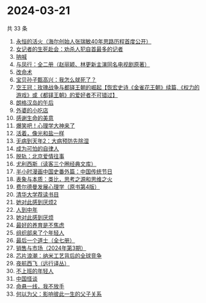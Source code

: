 # 2024-03-21

共 33 条

<!-- BEGIN WEREAD -->
<!-- 最后更新时间 2024-03-21 12:01:19 +0800 -->
1. [永恒的活火（海尔创始人张瑞敏40年思路历程首度公开）](https://weread.qq.com/web/bookDetail/74632470813ab85bag01018b)
1. [女记者的生死赴会：劝杀人犯自首最多的记者](https://weread.qq.com/web/bookDetail/56c328f0813ab8a10g018d12)
1. [呐喊](https://weread.qq.com/web/bookDetail/a7a32ed0726a21efa7a6a3b)
1. [与凤行：全二册（赵丽颖、林更新主演同名电视剧原著）](https://weread.qq.com/web/bookDetail/8a1327b055401a8a15ae90c)
1. [改命术](https://weread.qq.com/web/bookDetail/9e632180813ab8795g011db9)
1. [宝贝孙子甄高兴：我怎么就死了？](https://weread.qq.com/web/bookDetail/1a932540813ab8a05g014d64)
1. [空王冠：玫瑰战争与都铎王朝的崛起【恢宏史诗《金雀花王朝》续篇,《权力的游戏》或《都铎王朝》的爱好者不可错过】](https://weread.qq.com/web/bookDetail/b0732690813ab8797g017752)
1. [朗格汉岛的午后](https://weread.qq.com/web/bookDetail/46c32f50813ab89d2g01335e)
1. [外婆的小吃店](https://weread.qq.com/web/bookDetail/d7032720813ab89dag0115ab)
1. [感谢生命的美意](https://weread.qq.com/web/bookDetail/58c32d30813ab89efg014462)
1. [爆笑吧！心理学大神来了](https://weread.qq.com/web/bookDetail/133327c071e745231336a6f)
1. [活着，像光和盐一样](https://weread.qq.com/web/bookDetail/3c032020813ab89efg012c17)
1. [无病到天年2：大病预防先除湿](https://weread.qq.com/web/bookDetail/62e32770718c77e162e7636)
1. [成为可怕的自律人](https://weread.qq.com/web/bookDetail/26c32c507277f02026ccc7f)
1. [脱轨：北京爱情往事](https://weread.qq.com/web/bookDetail/e43329a0813ab89d6g014c1f)
1. [尤利西斯（读客三个圈经典文库）](https://weread.qq.com/web/bookDetail/a3f32540716b1be9a3fc474)
1. [半小时漫画中国史番外篇：中国传统节日](https://weread.qq.com/web/bookDetail/b4132bb0719db176b41f10e)
1. [表象与本质：类比，思考之源和思维之火](https://weread.qq.com/web/bookDetail/44332da07181ed92443ef71)
1. [费尔德曼发展心理学（原书第4版）](https://weread.qq.com/web/bookDetail/7cf32820726d92307cfc1b7)
1. [清华大学荐读书目](https://weread.qq.com/web/bookDetail/c3432c305e2fcfc34a5ec07)
1. [她对此感到厌烦2](https://weread.qq.com/web/bookDetail/c7732910813ab89d4g0178fc)
1. [人到中年](https://weread.qq.com/web/bookDetail/53432fd0813ab89bdg010e2e)
1. [她对此感到厌烦](https://weread.qq.com/web/bookDetail/8f632e60813ab7dcbg015740)
1. [最好的养育是不焦虑](https://weread.qq.com/web/bookDetail/c6b32f10722fc83fc6bde78)
1. [组织部来了个年轻人](https://weread.qq.com/web/bookDetail/00432890813ab82d5g0124b1)
1. [最后一个道士（全七册）](https://weread.qq.com/web/bookDetail/1b1320507223e1791b1f1d3)
1. [销售与市场（2024年第3期）](https://weread.qq.com/web/bookDetail/4de32b70813ab8a09g017907)
1. [芯片浪潮：纳米工艺背后的全球竞争](https://weread.qq.com/web/bookDetail/48d32cc0813ab80f8g015eec)
1. [夜航西飞（远行译丛）](https://weread.qq.com/web/bookDetail/f8d326c071a7542af8dc0e6)
1. [不上班的年轻人](https://weread.qq.com/web/bookDetail/15332be0813ab869eg01463b)
1. [中国怪谈](https://weread.qq.com/web/bookDetail/8c132e40813ab89c4g011749)
1. [命悬一线，我不放手](https://weread.qq.com/web/bookDetail/0fa32270813ab89dbg011d04)
1. [何以为父：影响彼此一生的父子关系](https://weread.qq.com/web/bookDetail/b0c32a80813ab881ag0168fe)
<!-- END WEREAD -->
